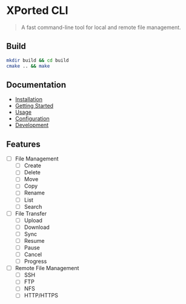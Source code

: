 # XPorted CLI

> A fast command-line tool for local and remote file management.

## Build
```bash
mkdir build && cd build
cmake .. && make
```

## Documentation
 - [Installation](docs/installation.md)
 - [Getting Started](docs/getting-started.md)
 - [Usage](docs/usage.md)
 - [Configuration](docs/configuration.md)
 - [Development](docs/development.md)

## Features
- [ ] File Management
	- [ ] Create
	- [ ] Delete
	- [ ] Move
	- [ ] Copy
	- [ ] Rename
	- [ ] List
	- [ ] Search
- [ ] File Transfer
	- [ ] Upload
	- [ ] Download
	- [ ] Sync
	- [ ] Resume
	- [ ] Pause
	- [ ] Cancel
	- [ ] Progress
- [ ] Remote File Management
	- [ ] SSH
	- [ ] FTP
	- [ ] NFS
	- [ ] HTTP/HTTPS